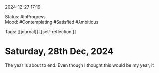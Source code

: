 
2024-12-27 17:19

Status: #InProgress  
Mood: #Contemplating #Satisfied #Ambitious

Tags:  [[journal]] [[self-reflection ]]


#  Saturday, 28th Dec, 2024

The year is about to end. Even though I thought this would be my year, it 
